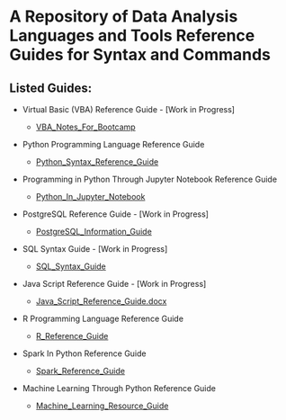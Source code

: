 # A Repository of Data Analysis Languages and Tools Reference Guides for Syntax and Commands

## **Listed Guides**:
- Virtual Basic (VBA) Reference Guide - [Work in Progress]
  - [VBA_Notes_For_Bootcamp](VBA_Notes_For_Bootcamp.rtf)

- Python Programming Language Reference Guide
  - [Python_Syntax_Reference_Guide](Python_Syntax_Reference_Guide.rtf)

- Programming in Python Through Jupyter Notebook Reference Guide
  - [Python_In_Jupyter_Notebook](Python_In_Jupyter_Notebook.docx)

- PostgreSQL Reference Guide - [Work in Progress]
  - [PostgreSQL_Information_Guide](PostgreSQL_Information_Guide.docx)

- SQL Syntax Guide - [Work in Progress]
  - [SQL_Syntax_Guide](SQL_Syntax_Guide.docx)

- Java Script Reference Guide - [Work in Progress]
  - [Java_Script_Reference_Guide.docx](Java_Script_Reference_Guide.docx)

- R Programming Language Reference Guide
  - [R_Reference_Guide](R_Reference_Guide.docx)

- Spark In Python Reference Guide
  - [Spark_Reference_Guide](Spark_Reference_Guide.docx)

- Machine Learning Through Python Reference Guide
  - [Machine_Learning_Resource_Guide](Machine_Learning_Resource_Guide.docx)
